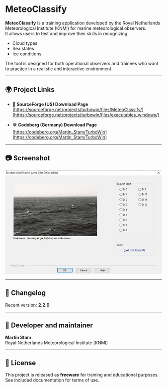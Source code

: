 # MeteoClassify

**MeteoClassify** is a training application developed by the Royal Netherlands Meteorological Institute (KNMI) for marine meteorological observers.  
It allows users to test and improve their skills in recognizing:

- Cloud types  
- Sea states  
- Ice conditions  

The tool is designed for both operational observers and trainees who want to practice in a realistic and interactive environment.

---

## 🌍 Project Links

- 🔗 **SourceForge (US) Download Page**  
  [https://sourceforge.net/projects/turbowin/files/MeteoClassify/](https://sourceforge.net/projects/turbowin/files/executables_windows/)

- 🛠️ **Codeberg (Germany) Download Page**  
  [https://codeberg.org/Martin_Stam/TurboWin](https://codeberg.org/Martin_Stam/TurboWin)  
  

---

## 📷 Screenshot

![MeteoClassify screenshot](meteoclassify_waves.jpg)

---

## 🧾 Changelog

Recent version: **2.2.0**  

---

## 👤 Developer and maintainer

**Martin Stam**  
Royal Netherlands Meteorological Institute (KNMI)

---

## 📜 License

This project is released as **freeware** for training and educational purposes.  
See included documentation for terms of use.
